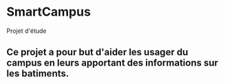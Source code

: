 # SmartCampus
Projet d'étude 
## Ce projet a pour but d'aider les usager du campus en leurs apportant des informations sur les batiments.


